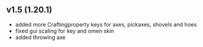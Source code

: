 ## v1.5 (1.20.1)
- added more Craftingproperty keys for axes, pickaxes, shovels and hoes
- fixed gui scaling for key and omen skin
- added throwing axe